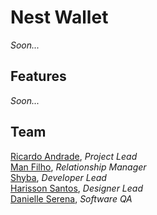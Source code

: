 # Nest Wallet

*Soon...*

## Features

*Soon...*

## Team

[Ricardo Andrade](https://#), *Project Lead*<br />
[Man Filho](https://#), *Relationship Manager*<br />
[Shyba](https://#), *Developer Lead*<br />
[Harisson Santos](https://#), *Designer Lead*<br />
[Danielle Serena](https://#), *Software QA*<br />
